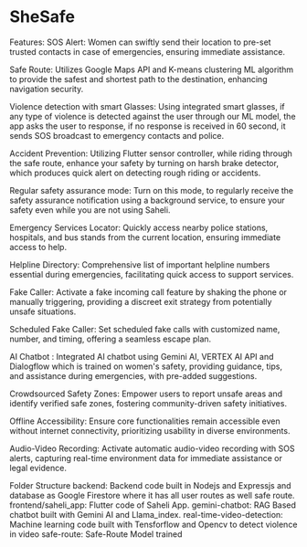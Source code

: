 # SheSafe

Features:
SOS Alert: Women can swiftly send their location to pre-set trusted contacts in case of emergencies, ensuring immediate assistance.

Safe Route: Utilizes Google Maps API and K-means clustering ML algorithm to provide the safest and shortest path to the destination, enhancing navigation security.

Violence detection with smart Glasses: Using integrated smart glasses, if any type of violence is detected against the user through our ML model, the app asks the user to response, if no response is received in 60 second, it sends SOS broadcast to emergency contacts and police.

Accident Prevention: Utilizing Flutter sensor controller, while riding through the safe route, enhance your safety by turning on harsh brake detector, which produces quick alert on detecting rough riding or accidents.

Regular safety assurance mode: Turn on this mode, to regularly receive the safety assurance notification using a background service, to ensure your safety even while you are not using Saheli.

Emergency Services Locator: Quickly access nearby police stations, hospitals, and bus stands from the current location, ensuring immediate access to help.

Helpline Directory: Comprehensive list of important helpline numbers essential during emergencies, facilitating quick access to support services.

Fake Caller: Activate a fake incoming call feature by shaking the phone or manually triggering, providing a discreet exit strategy from potentially unsafe situations.

Scheduled Fake Caller: Set scheduled fake calls with customized name, number, and timing, offering a seamless escape plan.

AI Chatbot : Integrated AI chatbot using Gemini AI, VERTEX AI API and Dialogflow which is trained on women's safety, providing guidance, tips, and assistance during emergencies, with pre-added suggestions.

Crowdsourced Safety Zones: Empower users to report unsafe areas and identify verified safe zones, fostering community-driven safety initiatives.

Offline Accessibility: Ensure core functionalities remain accessible even without internet connectivity, prioritizing usability in diverse environments.

Audio-Video Recording: Activate automatic audio-video recording with SOS alerts, capturing real-time environment data for immediate assistance or legal evidence.



Folder Structure
backend: Backend code built in Nodejs and Expressjs and database as Google Firestore where it has all user routes as well safe route.
frontend/saheli_app: Flutter code of Saheli App.
gemini-chatbot: RAG Based chatbot built with Gemini AI and Llama_index.
real-time-video-detection: Machine learning code built with Tensforflow and Opencv to detect violence in video
safe-route: Safe-Route Model trained

